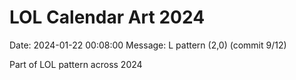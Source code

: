 # LOL Calendar Art 2024

Date: 2024-01-22 00:08:00
Message: L pattern (2,0) (commit 9/12)

Part of LOL pattern across 2024
